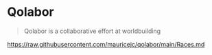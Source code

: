 # Qolabor
>Qolabor is a collaborative effort at worldbuilding

https://raw.githubusercontent.com/mauricejc/qolabor/main/Races.md
